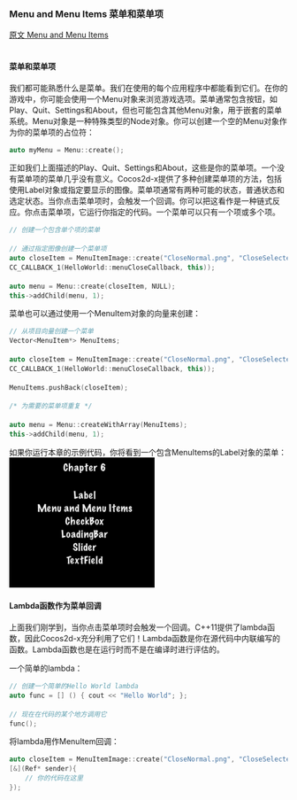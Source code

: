 ### Menu and Menu Items  菜单和菜单项
[原文 Menu and Menu Items](https://docs.cocos2d-x.org/cocos2d-x/v4/en/ui_components/menus.html) 
<br>
<br>

#### 菜单和菜单项
我们都可能熟悉什么是菜单。我们在使用的每个应用程序中都能看到它们。在你的游戏中，你可能会使用一个Menu对象来浏览游戏选项。菜单通常包含按钮，如Play、Quit、Settings和About，但也可能包含其他Menu对象，用于嵌套的菜单系统。Menu对象是一种特殊类型的Node对象。你可以创建一个空的Menu对象作为你的菜单项的占位符：<br>

```cpp
auto myMenu = Menu::create();
```

正如我们上面描述的Play、Quit、Settings和About，这些是你的菜单项。一个没有菜单项的菜单几乎没有意义。Cocos2d-x提供了多种创建菜单项的方法，包括使用Label对象或指定要显示的图像。菜单项通常有两种可能的状态，普通状态和选定状态。当你点击菜单项时，会触发一个回调。你可以把这看作是一种链式反应。你点击菜单项，它运行你指定的代码。一个菜单可以只有一个项或多个项。<br>

```cpp
// 创建一个包含单个项的菜单

// 通过指定图像创建一个菜单项
auto closeItem = MenuItemImage::create("CloseNormal.png", "CloseSelected.png",
CC_CALLBACK_1(HelloWorld::menuCloseCallback, this));

auto menu = Menu::create(closeItem, NULL);
this->addChild(menu, 1);
```

菜单也可以通过使用一个MenuItem对象的向量来创建：<br>

```cpp
// 从项目向量创建一个菜单
Vector<MenuItem*> MenuItems;

auto closeItem = MenuItemImage::create("CloseNormal.png", "CloseSelected.png",
CC_CALLBACK_1(HelloWorld::menuCloseCallback, this));

MenuItems.pushBack(closeItem);

/* 为需要的菜单项重复 */

auto menu = Menu::createWithArray(MenuItems);
this->addChild(menu, 1);
```

如果你运行本章的示例代码，你将看到一个包含MenuItems的Label对象的菜单：<br>
![menu](./menu.png)<br>


#### Lambda函数作为菜单回调
上面我们刚学到，当你点击菜单项时会触发一个回调。C++11提供了lambda函数，因此Cocos2d-x充分利用了它们！Lambda函数是你在源代码中内联编写的函数。Lambda函数也是在运行时而不是在编译时进行评估的。<br>

一个简单的lambda：<br>

```cpp
// 创建一个简单的Hello World lambda
auto func = [] () { cout << "Hello World"; };

// 现在在代码的某个地方调用它
func();
```

将lambda用作MenuItem回调：<br>

```cpp
auto closeItem = MenuItemImage::create("CloseNormal.png", "CloseSelected.png",
[&](Ref* sender){
    // 你的代码在这里
});
```